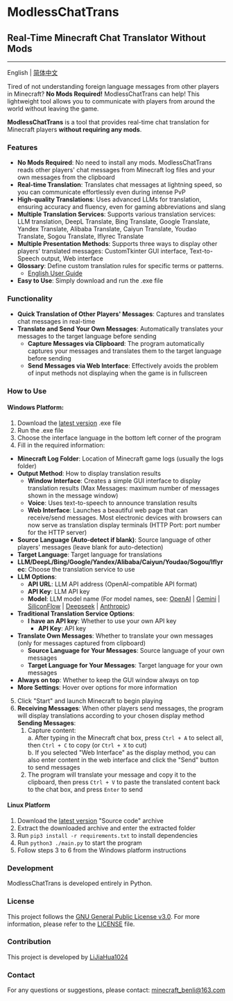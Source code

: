 # ModlessChatTrans

## Real-Time Minecraft Chat Translator Without Mods

---

English | [简体中文](README_CN.md)

Tired of not understanding foreign language messages from other players in Minecraft? **No Mods Required!**
ModlessChatTrans can help! This lightweight tool allows you to communicate with players from around the world without
leaving the game.

**ModlessChatTrans** is a tool that provides real-time chat translation for Minecraft players **without requiring any
mods**.

### Features

- **No Mods Required**: No need to install any mods. ModlessChatTrans reads other players' chat messages from Minecraft
  log files and your own messages from the clipboard
- **Real-time Translation**: Translates chat messages at lightning speed, so you can communicate effortlessly even
  during intense PvP
- **High-quality Translations**: Uses advanced LLMs for translation, ensuring accuracy and fluency, even for gaming
  abbreviations and slang
- **Multiple Translation Services**: Supports various translation services: LLM translation, DeepL Translate, Bing
  Translate, Google Translate, Yandex Translate, Alibaba Translate, Caiyun Translate, Youdao Translate, Sogou Translate,
  Iflyrec Translate
- **Multiple Presentation Methods**: Supports three ways to display other players' translated messages: CustomTkinter
  GUI interface, Text-to-Speech output, Web interface
- **Glossary**: Define custom translation rules for specific terms or patterns.
    - [English User Guide](./docs/glossary_guide_en.md)
- **Easy to Use**: Simply download and run the .exe file

### Functionality

- **Quick Translation of Other Players' Messages**: Captures and translates chat messages in real-time
- **Translate and Send Your Own Messages**: Automatically translates your messages to the target language before sending
    - **Capture Messages via Clipboard**: The program automatically captures your messages and translates them to the
      target language before sending
    - **Send Messages via Web Interface**: Effectively avoids the problem of input methods not displaying when the game
      is in fullscreen

### How to Use

#### **Windows Platform**:

1. Download the [latest version](https://github.com/LiJiaHua1024/ModlessChatTrans/releases/latest) .exe file
2. Run the .exe file
3. Choose the interface language in the bottom left corner of the program
4. Fill in the required information:

- **Minecraft Log Folder**: Location of Minecraft game logs (usually the logs folder)
- **Output Method**: How to display translation results
    - **Window Interface**: Creates a simple GUI interface to display translation results (Max Messages: maximum number
      of messages shown in the message window)
    - **Voice**: Uses text-to-speech to announce translation results
    - **Web Interface**: Launches a beautiful web page that can receive/send messages. Most electronic devices with
      browsers can now serve as translation display terminals (HTTP Port: port number for the HTTP server)
- **Source Language (Auto-detect if blank)**: Source language of other players' messages (leave blank for
  auto-detection)
- **Target Language**: Target language for translations
- **LLM/DeepL/Bing/Google/Yandex/Alibaba/Caiyun/Youdao/Sogou/Iflyrec**: Choose the translation service to use
- **LLM Options**:
    - **API URL**: LLM API address (OpenAI-compatible API format)
    - **API Key**: LLM API key
    - **Model**: LLM model name (For model names,
      see: [OpenAI](https://platform.openai.com/docs/models) | [Gemini](https://ai.google/get-started/our-models) | [SiliconFlow](https://cloud.siliconflow.cn/models) | [Deepseek](https://api-docs.deepseek.com/zh-cn/quick_start/pricing) | [Anthropic](https://docs.anthropic.com/en/docs/about-claude/models/all-models))
- **Traditional Translation Service Options**:
    - **I have an API key**: Whether to use your own API key
        - **API Key**: API key
- **Translate Own Messages**: Whether to translate your own messages (only for messages captured from clipboard)
    - **Source Language for Your Messages**: Source language of your own messages
    - **Target Language for Your Messages**: Target language for your own messages
- **Always on top**: Whether to keep the GUI window always on top
- **More Settings**: Hover over options for more information

5. Click "Start" and launch Minecraft to begin playing
6. **Receiving Messages**: When other players send messages, the program will display translations according to your
   chosen display method
   **Sending Messages**:
    1. Capture content:  
       a. After typing in the Minecraft chat box, press `Ctrl + A` to select all, then `Ctrl + C` to copy (or `Ctrl + X`
       to cut)  
       b. If you selected "Web Interface" as the display method, you can also enter content in the web interface and
       click the "Send" button to send messages
    2. The program will translate your message and copy it to the clipboard, then press `Ctrl + V` to paste the
       translated content back to the chat box, and press `Enter` to send

#### **Linux Platform**

1. Download the [latest version](https://github.com/LiJiaHua1024/ModlessChatTrans/releases/latest) "Source code" archive
2. Extract the downloaded archive and enter the extracted folder
3. Run `pip3 install -r requirements.txt` to install dependencies
4. Run `python3 ./main.py` to start the program
5. Follow steps 3 to 6 from the Windows platform instructions

### Development

ModlessChatTrans is developed entirely in Python.

### License

This project follows the [GNU General Public License v3.0](https://www.gnu.org/licenses/gpl-3.0.html). For more
information, please refer to the [LICENSE](LICENSE) file.

### Contribution

This project is developed by [LiJiaHua1024](https://github.com/LiJiaHua1024)

### Contact

For any questions or suggestions, please contact: minecraft_benli@163.com
